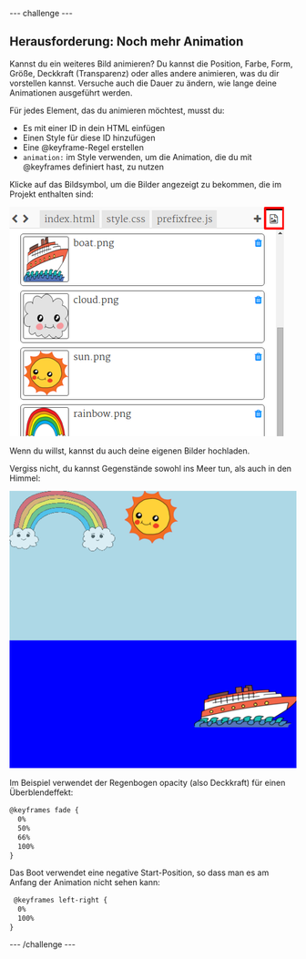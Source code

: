 \--- challenge \---

## Herausforderung: Noch mehr Animation

Kannst du ein weiteres Bild animieren? Du kannst die Position, Farbe, Form, Größe, Deckkraft (Transparenz) oder alles andere animieren, was du dir vorstellen kannst. Versuche auch die Dauer zu ändern, wie lange deine Animationen ausgeführt werden.

Für jedes Element, das du animieren möchtest, musst du:

+ Es mit einer ID in dein HTML einfügen
+ Einen Style für diese ID hinzufügen
+ Eine @keyframe-Regel erstellen
+ `animation:` im Style verwenden, um die Animation, die du mit @keyframes definiert hast, zu nutzen 

Klicke auf das Bildsymbol, um die Bilder angezeigt zu bekommen, die im Projekt enthalten sind:

![Bildschirmfoto](images/sunrise-images.png)

Wenn du willst, kannst du auch deine eigenen Bilder hochladen.

Vergiss nicht, du kannst Gegenstände sowohl ins Meer tun, als auch in den Himmel:

![Bildschirmfoto](images/sunrise-boat.png)

Im Beispiel verwendet der Regenbogen opacity (also Deckkraft) für einen Überblendeffekt:

    @keyframes fade {
      0%  
      50% 
      66% 
      100%  
    }
    

Das Boot verwendet eine negative Start-Position, so dass man es am Anfang der Animation nicht sehen kann:

     @keyframes left-right {
      0%   
      100% 
    }
    

\--- /challenge \---